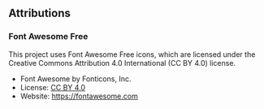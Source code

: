 ## Attributions

### Font Awesome Free

This project uses Font Awesome Free icons, which are licensed under the Creative Commons Attribution 4.0 International (CC BY 4.0) license.

- Font Awesome by Fonticons, Inc.
- License: [CC BY 4.0](https://creativecommons.org/licenses/by/4.0/)
- Website: https://fontawesome.com